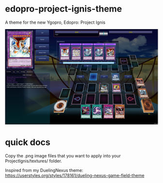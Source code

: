 # edopro-project-ignis-theme
A theme for the new Ygopro, Edopro: Project Ignis

![Image description](https://raw.githubusercontent.com/sefeiba/edopro-project-ignis-theme/master/ss2.png)

# quick docs

Copy the .png image files that you want to apply into your ProjectIgnis/textures/ folder.

Inspired from my DuelingNexus theme: https://userstyles.org/styles/178161/dueling-nexus-game-field-theme
